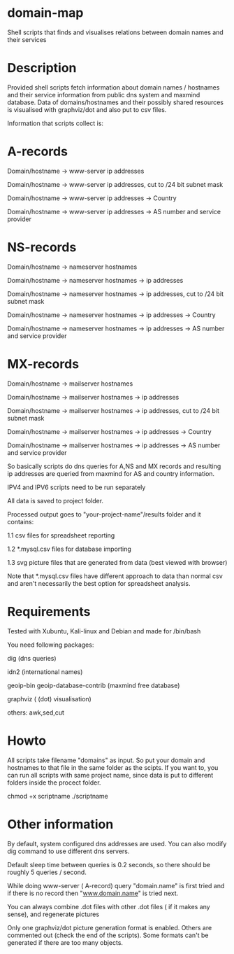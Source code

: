 # domain-map
Shell scripts that finds and visualises relations between domain names and their services


# Description

Provided shell scripts fetch information about domain names / hostnames and their service information from public dns system and maxmind database.
Data of domains/hostnames and their possibly shared resources is visualised with graphviz/dot and also put to csv files.

Information that scripts collect is:


# A-records

Domain/hostname -> www-server ip addresses

Domain/hostname -> www-server ip addresses, cut to /24 bit subnet mask

Domain/hostname -> www-server ip addresses -> Country

Domain/hostname -> www-server ip addresses -> AS number and service provider

# NS-records

Domain/hostname -> nameserver hostnames

Domain/hostname -> nameserver hostnames -> ip addresses

Domain/hostname -> nameserver hostnames -> ip addresses, cut to /24 bit subnet mask

Domain/hostname -> nameserver hostnames -> ip addresses -> Country

Domain/hostname -> nameserver hostnames -> ip addresses -> AS number and service provider

# MX-records

Domain/hostname -> mailserver hostnames

Domain/hostname -> mailserver hostnames -> ip addresses

Domain/hostname -> mailserver hostnames -> ip addresses, cut to /24 bit subnet mask

Domain/hostname -> mailserver hostnames -> ip addresses -> Country

Domain/hostname -> mailserver hostnames -> ip addresses -> AS number and service provider


So basically scripts do dns queries for A,NS and MX records and resulting ip addresses are queried from maxmind for AS and country information.

IPV4 and IPV6 scripts need to be run separately

All data is saved to project folder.

Processed output goes to "your-project-name"/results folder and it contains:


1.1 csv files for spreadsheet reporting

1.2 *.mysql.csv files for database importing

1.3 svg picture files that are generated from data (best viewed with browser)


Note that *.mysql.csv files have different approach to data than normal csv and aren't necessarily the best option for spreadsheet analysis.


# Requirements

Tested with Xubuntu, Kali-linux and Debian and made for /bin/bash

You need following packages:

dig (dns queries)

idn2 (international names)

geoip-bin geoip-database-contrib (maxmind free database)

graphviz ( (dot) visualisation)

others: awk,sed,cut


# Howto

All scripts take filename "domains" as input. So put your domain and hostnames to that file in the same folder as the scipts. If you want to, you can run all scripts with same project name, since data is put to different folders inside the procect folder.

chmod +x scriptname
./scriptname



# Other information

By default, system configured dns addresses are used. You can also modify dig command to use different dns servers.

Default sleep time between queries is 0.2 seconds, so there should be roughly 5 queries / second.

While doing www-server ( A-record) query "domain.name" is first tried and if there is no record then "www.domain.name" is tried next.

You can always combine .dot files with other .dot files ( if it  makes any sense), and regenerate pictures

Only one graphviz/dot picture generation format is enabled. Others are commented out (check the end of the scripts). Some formats can't be generated if there are too many objects.
